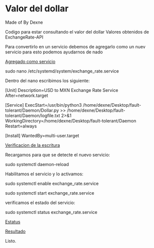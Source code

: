 # Valor del dollar

Made of By Dexne

Codigo para estar consultando el valor del dollar
Valores obtenidos de ExchangeRate-API

Para convertirlo en un servicio debemos de agregarlo como un nuev servicio
para esto podemos ayudarnos de nado

[Agregado como servicio](https://github.com/Dexne/Tolerante_a_fallas/blob/main/Exchange_rate_service/assets/AgregarComoServicio.jpeg)

sudo nano /etc/systemd/system/exchange_rate.service

Dentro del nano escribimos los siguiente:

[Unit]
Description=USD to MXN Exchange Rate Service
After=network.target

[Service]
ExecStart=/usr/bin/python3 /home/dexne/Desktop/fault-tolerant/Daemon/Dollar.py >> /home/dexne/Desktop/fault-tolerant/Daemon/logfile.txt 2>&1
WorkingDirectory=/home/dexne/Desktop/fault-tolerant/Daemon
Restart=always

[Install]
WantedBy=multi-user.target

[Verificacion de la escritura](https://github.com/Dexne/Tolerante_a_fallas/blob/main/Exchange_rate_service/assets/VerificacionDeAgregado.jpeg)

Recargamos para que se detecte el nuevo servicio:

sudo systemctl daemon-reload

Habilitamos el servicio y lo activamos:

sudo systemctl enable exchange_rate.service

sudo systemctl start exchange_rate.service

verificamos el estado del servicio:

sudo systemctl status exchange_rate.service

[Estatus](https://github.com/Dexne/Tolerante_a_fallas/blob/main/Exchange_rate_service/assets/DamosDeAlta.jpeg)


[Resultado](https://github.com/Dexne/Tolerante_a_fallas/blob/main/Exchange_rate_service/assets/Resultados.jpeg)

Listo.
